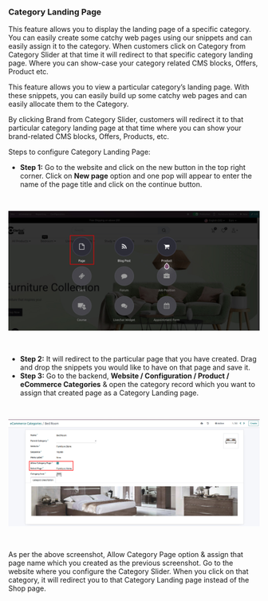 
### Category Landing Page



This feature allows you to display the landing page of a specific category. You can easily create some catchy web pages using our snippets and can easily assign it to the category. When customers click on Category from Category Slider at that time it will redirect to that specific category landing page. Where you can show-case your category related CMS blocks, Offers, Product etc.


This feature allows you to view a particular category’s landing page. With these snippets, you can easily build up some catchy web pages and can easily allocate them to the Category.


By clicking Brand from Category Slider, customers will redirect it to that particular category landing page at that time where you can show your brand-related CMS blocks, Offers, Products, etc.


Steps to configure Category Landing Page:


* **Step 1:** Go to the website and click on the new button in the top right corner. Click on **New page** option and one pop will appear to enter the name of the page title and click on the continue button.

 


![](./images/30-1.jpg)


 


* **Step 2:** It will redirect to the particular page that you have created. Drag and drop the snippets you would like to have on that page and save it.
* **Step 3:** Go to the backend, **Website / Configuration / Product / eCommerce Categories** & open the category record which you want to assign that created page as a Category Landing page.

 


![](./images/30-2.jpg)


 


As per the above screenshot, Allow Category Page option & assign that page name which you created as the previous screenshot. Go to the website where you configure the Category Slider. When you click on that category, it will redirect you to that Category Landing page instead of the Shop page.


